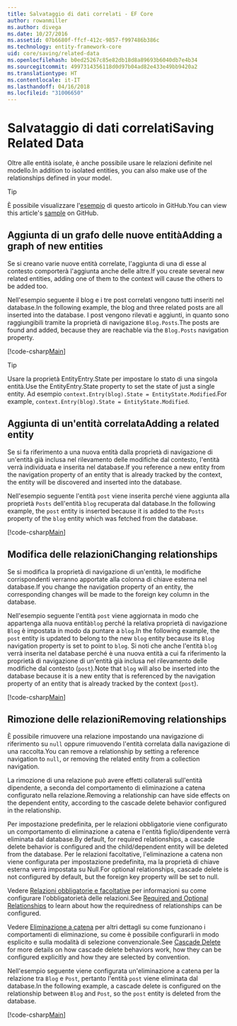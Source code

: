 ```yaml
---
title: Salvataggio di dati correlati - EF Core
author: rowanmiller
ms.author: divega
ms.date: 10/27/2016
ms.assetid: 07b6680f-ffcf-412c-9857-f997486b386c
ms.technology: entity-framework-core
uid: core/saving/related-data
ms.openlocfilehash: b0ed25267c85e82db18d8a89693b6040db7e4b34
ms.sourcegitcommit: 4997314356118d0d97b04ad82e433e49bb9420a2
ms.translationtype: HT
ms.contentlocale: it-IT
ms.lasthandoff: 04/16/2018
ms.locfileid: "31006650"
---
```

# <a name="saving-related-data"></a><span data-ttu-id="d5b7b-102">Salvataggio di dati correlati</span><span class="sxs-lookup"><span data-stu-id="d5b7b-102">Saving Related Data</span></span>

<span data-ttu-id="d5b7b-103">Oltre alle entità isolate, è anche possibile usare le relazioni definite nel modello.</span><span class="sxs-lookup"><span data-stu-id="d5b7b-103">In addition to isolated entities, you can also make use of the relationships defined in your model.</span></span>

> [!TIP]  
> <span data-ttu-id="d5b7b-104">È possibile visualizzare l'[esempio](https://github.com/aspnet/EntityFramework.Docs/tree/master/samples/core/Saving/Saving/RelatedData/) di questo articolo in GitHub.</span><span class="sxs-lookup"><span data-stu-id="d5b7b-104">You can view this article's [sample](https://github.com/aspnet/EntityFramework.Docs/tree/master/samples/core/Saving/Saving/RelatedData/) on GitHub.</span></span>

## <a name="adding-a-graph-of-new-entities"></a><span data-ttu-id="d5b7b-105">Aggiunta di un grafo delle nuove entità</span><span class="sxs-lookup"><span data-stu-id="d5b7b-105">Adding a graph of new entities</span></span>

<span data-ttu-id="d5b7b-106">Se si creano varie nuove entità correlate, l'aggiunta di una di esse al contesto comporterà l'aggiunta anche delle altre.</span><span class="sxs-lookup"><span data-stu-id="d5b7b-106">If you create several new related entities, adding one of them to the context will cause the others to be added too.</span></span>

<span data-ttu-id="d5b7b-107">Nell'esempio seguente il blog e i tre post correlati vengono tutti inseriti nel database.</span><span class="sxs-lookup"><span data-stu-id="d5b7b-107">In the following example, the blog and three related posts are all inserted into the database.</span></span> <span data-ttu-id="d5b7b-108">I post vengono rilevati e aggiunti, in quanto sono raggiungibili tramite la proprietà di navigazione `Blog.Posts`.</span><span class="sxs-lookup"><span data-stu-id="d5b7b-108">The posts are found and added, because they are reachable via the `Blog.Posts` navigation property.</span></span>

[!code-csharp[Main](../../../samples/core/Saving/Saving/RelatedData/Sample.cs#AddingGraphOfEntities)]

> [!TIP]  
> <span data-ttu-id="d5b7b-109">Usare la proprietà EntityEntry.State per impostare lo stato di una singola entità.</span><span class="sxs-lookup"><span data-stu-id="d5b7b-109">Use the EntityEntry.State property to set the state of just a single entity.</span></span> <span data-ttu-id="d5b7b-110">Ad esempio `context.Entry(blog).State = EntityState.Modified`.</span><span class="sxs-lookup"><span data-stu-id="d5b7b-110">For example, `context.Entry(blog).State = EntityState.Modified`.</span></span>

## <a name="adding-a-related-entity"></a><span data-ttu-id="d5b7b-111">Aggiunta di un'entità correlata</span><span class="sxs-lookup"><span data-stu-id="d5b7b-111">Adding a related entity</span></span>

<span data-ttu-id="d5b7b-112">Se si fa riferimento a una nuova entità dalla proprietà di navigazione di un'entità già inclusa nel rilevamento delle modifiche dal contesto, l'entità verrà individuata e inserita nel database.</span><span class="sxs-lookup"><span data-stu-id="d5b7b-112">If you reference a new entity from the navigation property of an entity that is already tracked by the context, the entity will be discovered and inserted into the database.</span></span>

<span data-ttu-id="d5b7b-113">Nell'esempio seguente l'entità `post` viene inserita perché viene aggiunta alla proprietà `Posts` dell'entità `blog` recuperata dal database.</span><span class="sxs-lookup"><span data-stu-id="d5b7b-113">In the following example, the `post` entity is inserted because it is added to the `Posts` property of the `blog` entity which was fetched from the database.</span></span>

[!code-csharp[Main](../../../samples/core/Saving/Saving/RelatedData/Sample.cs#AddingRelatedEntity)]

## <a name="changing-relationships"></a><span data-ttu-id="d5b7b-114">Modifica delle relazioni</span><span class="sxs-lookup"><span data-stu-id="d5b7b-114">Changing relationships</span></span>

<span data-ttu-id="d5b7b-115">Se si modifica la proprietà di navigazione di un'entità, le modifiche corrispondenti verranno apportate alla colonna di chiave esterna nel database.</span><span class="sxs-lookup"><span data-stu-id="d5b7b-115">If you change the navigation property of an entity, the corresponding changes will be made to the foreign key column in the database.</span></span>

<span data-ttu-id="d5b7b-116">Nell'esempio seguente l'entità `post` viene aggiornata in modo che appartenga alla nuova entità`blog` perché la relativa proprietà di navigazione `Blog` è impostata in modo da puntare a `blog`.</span><span class="sxs-lookup"><span data-stu-id="d5b7b-116">In the following example, the `post` entity is updated to belong to the new `blog` entity because its `Blog` navigation property is set to point to `blog`.</span></span> <span data-ttu-id="d5b7b-117">Si noti che anche l'entità `blog` verrà inserita nel database perché è una nuova entità a cui fa riferimento la proprietà di navigazione di un'entità già inclusa nel rilevamento delle modifiche dal contesto (`post`).</span><span class="sxs-lookup"><span data-stu-id="d5b7b-117">Note that `blog` will also be inserted into the database because it is a new entity that is referenced by the navigation property of an entity that is already tracked by the context (`post`).</span></span>

[!code-csharp[Main](../../../samples/core/Saving/Saving/RelatedData/Sample.cs#ChangingRelationships)]

## <a name="removing-relationships"></a><span data-ttu-id="d5b7b-118">Rimozione delle relazioni</span><span class="sxs-lookup"><span data-stu-id="d5b7b-118">Removing relationships</span></span>

<span data-ttu-id="d5b7b-119">È possibile rimuovere una relazione impostando una navigazione di riferimento su `null` oppure rimuovendo l'entità correlata dalla navigazione di una raccolta.</span><span class="sxs-lookup"><span data-stu-id="d5b7b-119">You can remove a relationship by setting a reference navigation to `null`, or removing the related entity from a collection navigation.</span></span>

<span data-ttu-id="d5b7b-120">La rimozione di una relazione può avere effetti collaterali sull'entità dipendente, a seconda del comportamento di eliminazione a catena configurato nella relazione.</span><span class="sxs-lookup"><span data-stu-id="d5b7b-120">Removing a relationship can have side effects on the dependent entity, according to the cascade delete behavior configured in the relationship.</span></span>

<span data-ttu-id="d5b7b-121">Per impostazione predefinita, per le relazioni obbligatorie viene configurato un comportamento di eliminazione a catena e l'entità figlio/dipendente verrà eliminata dal database.</span><span class="sxs-lookup"><span data-stu-id="d5b7b-121">By default, for required relationships, a cascade delete behavior is configured and the child/dependent entity will be deleted from the database.</span></span> <span data-ttu-id="d5b7b-122">Per le relazioni facoltative, l'eliminazione a catena non viene configurata per impostazione predefinita, ma la proprietà di chiave esterna verrà impostata su Null.</span><span class="sxs-lookup"><span data-stu-id="d5b7b-122">For optional relationships, cascade delete is not configured by default, but the foreign key property will be set to null.</span></span>

<span data-ttu-id="d5b7b-123">Vedere [Relazioni obbligatorie e facoltative](../modeling/relationships.md#required-and-optional-relationships) per informazioni su come configurare l'obbligatorietà delle relazioni.</span><span class="sxs-lookup"><span data-stu-id="d5b7b-123">See [Required and Optional Relationships](../modeling/relationships.md#required-and-optional-relationships) to learn about how the requiredness of relationships can be configured.</span></span>

<span data-ttu-id="d5b7b-124">Vedere [Eliminazione a catena](cascade-delete.md) per altri dettagli su come funzionano i comportamenti di eliminazione, su come è possibile configurarli in modo esplicito e sulla modalità di selezione convenzionale.</span><span class="sxs-lookup"><span data-stu-id="d5b7b-124">See [Cascade Delete](cascade-delete.md) for more details on how cascade delete behaviors work, how they can be configured explicitly and  how they are selected by convention.</span></span>

<span data-ttu-id="d5b7b-125">Nell'esempio seguente viene configurata un'eliminazione a catena per la relazione tra `Blog` e `Post`, pertanto l'entità `post` viene eliminata dal database.</span><span class="sxs-lookup"><span data-stu-id="d5b7b-125">In the following example, a cascade delete is configured on the relationship between `Blog` and `Post`, so the `post` entity is deleted from the database.</span></span>

[!code-csharp[Main](../../../samples/core/Saving/Saving/RelatedData/Sample.cs#RemovingRelationships)]
